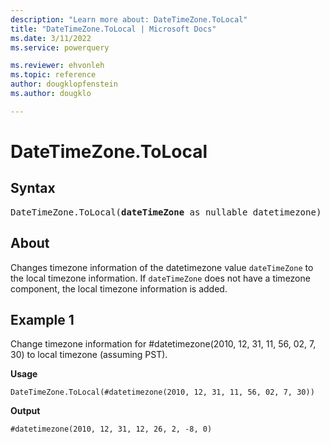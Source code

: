 ```yaml
---
description: "Learn more about: DateTimeZone.ToLocal"
title: "DateTimeZone.ToLocal | Microsoft Docs"
ms.date: 3/11/2022
ms.service: powerquery

ms.reviewer: ehvonleh
ms.topic: reference
author: dougklopfenstein
ms.author: dougklo

---
```

# DateTimeZone.ToLocal

## Syntax

<pre>
DateTimeZone.ToLocal(<b>dateTimeZone</b> as nullable datetimezone) as nullable datetimezone
</pre>
  
## About

Changes timezone information of the datetimezone value `dateTimeZone` to the local timezone information. If `dateTimeZone` does not have a timezone component, the local timezone information is added.

## Example 1

Change timezone information for #datetimezone(2010, 12, 31, 11, 56, 02, 7, 30) to local timezone (assuming PST).

**Usage**

```powerquery-m
DateTimeZone.ToLocal(#datetimezone(2010, 12, 31, 11, 56, 02, 7, 30))
```

**Output**

`#datetimezone(2010, 12, 31, 12, 26, 2, -8, 0)`

